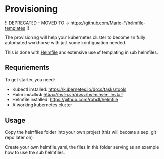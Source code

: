 # Provisioning

!! DEPRECATED - MOVED TO -> https://github.com/Mario-F/helmfile-templates !!

The provisioning will help your kubernetes cluster to become an fully automated workhorse with just some konfiguration needed.

This is done with [Helmfile](https://github.com/roboll/helmfile) and extensive use of templating in sub helmfiles.

## Requriements

To get started you need:

* Kubectl installed: <https://kubernetes.io/docs/tasks/tools>
* Helm installed: <https://helm.sh/docs/helm/helm_install>
* Helmfile installed: <https://github.com/roboll/helmfile>
* A working kubernetes cluster

## Usage

Copy the helmfiles folder into your own project (this will become a sep. git repo later on).

Create your own helmfile.yaml, the files in this folder serving as an example how to use the sub helmfiles.
